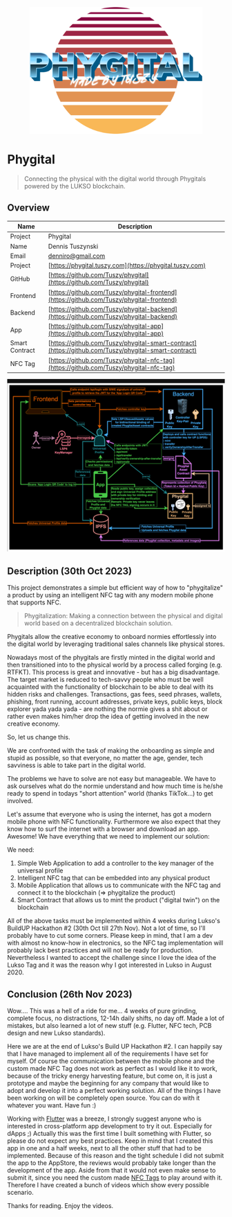 <p align="center">
<img src="images/logo.png" width="400px">
</p>

# Phygital
> Connecting the physical with the digital world through Phygitals powered by the LUKSO blockchain.

## Overview
| Name | Description |
| ---- | ----------- |
| Project | Phygital |
| Name | Dennis Tuszynski |
| Email | denniro@gmail.com |
| Project | [https://phygital.tuszy.com](https://phygital.tuszy.com) |
| GitHub | [https://github.com/Tuszy/phygital](https://github.com/Tuszy/phygital) |
| Frontend | [https://github.com/Tuszy/phygital-frontend](https://github.com/Tuszy/phygital-frontend) |
| Backend | [https://github.com/Tuszy/phygital-backend](https://github.com/Tuszy/phygital-backend) |
| App | [https://github.com/Tuszy/phygital-app](https://github.com/Tuszy/phygital-app) |
| Smart Contract | [https://github.com/Tuszy/phygital-smart-contract](https://github.com/Tuszy/phygital-smart-contract) |
| NFC Tag | [https://github.com/Tuszy/phygital-nfc-tag](https://github.com/Tuszy/phygital-nfc-tag) |

<img src="images/overview.png" />

## Description (30th Oct 2023)

This project demonstrates a simple but efficient way of how to "phygitalize" a product by using an intelligent NFC tag with any modern mobile phone that supports NFC.

> Phygitalization: Making a connection between the physical and digital world based on a decentralized blockchain solution.

Phygitals allow the creative economy to onboard normies effortlessly into the digital world by leveraging traditional sales channels like physical stores. 

Nowadays most of the phygitals are firstly minted in the digital world and then transitioned into to the physical world by a process called forging (e.g. RTFKT). This process is great and innovative - but has a big disadvantage. 
The target market is reduced to tech-savvy people who must be well acquainted with the functionality of blockchain to be able to deal with its hidden risks and challenges. Transactions, gas fees, seed phrases, wallets, phishing, front running, account addresses, private keys, public keys, block explorer yada yada yada - are nothing the normie gives a shit about or rather even makes him/her drop the idea of getting involved in the new creative economy. 

So, let us change this.

We are confronted with the task of making the onboarding as simple and stupid as possible, so that everyone, no matter the age, gender, tech savviness is able to take part in the digital world. 

The problems we have to solve are not easy but manageable.
We have to ask ourselves what do the normie understand and how much time is he/she ready to spend in todays "short attention" world (thanks TikTok...) to get involved. 

Let's assume that everyone who is using the internet, has got a modern mobile phone with NFC functionality. Furthermore we also expect that they know how to surf the internet with a browser and download an app. Awesome! We have everything that we need to implement our solution:

We need:

1. Simple Web Application to add a controller to the key manager of the universal profile 
2. Intelligent NFC tag that can be embedded into any physical product
3. Mobile Application that allows us to communicate with the NFC tag and connect it to the blockchain  (=> phygitalize the product)
4. Smart Contract that allows us to mint the product ("digital twin") on the blockchain

All of the above tasks must be implemented within 4 weeks during Lukso's BuildUP Hackathon #2 (30th Oct till 27th Nov). Not a lot of time, so I'll probably have to cut some corners. Please keep in mind, that I am a dev with almost no know-how in electronics, so the NFC tag implementation will probably lack best practices and will not be ready for production. Nevertheless I wanted to accept the challenge since I love the idea of the Lukso Tag and it was the reason why I got interested in Lukso in August 2020.

## Conclusion (26th Nov 2023)

Wow.... This was a hell of a ride for me... 4 weeks of pure grinding, complete focus, no distractions, 12-14h daily shifts, no day off. Made a lot of mistakes, but also learned a lot of new stuff (e.g. Flutter, NFC tech, PCB design and new Lukso standards).

Here we are at the end of Lukso's Build UP Hackathon #2. I can happily say that I have managed to implement all of the requirements I have set for myself. Of course the communication between the mobile phone and the custom made NFC Tag does not work as perfect as I would like it to work, because of the tricky energy harvesting feature, but come on, it is just a prototype and maybe the beginning for any company that would like to adopt and develop it into a perfect working solution. All of the things I have been working on will be completely open source. You can do with it whatever you want. Have fun :)

Working with [Flutter](https://flutter.dev/) was a breeze, I strongly suggest anyone who is interested in cross-platform app development to try it out. Especially for dApps ;) Actually this was the first time I built something with Flutter, so please do not expect any best practices. Keep in mind that I created this app in one and a half weeks, next to all the other stuff that had to be implemented. Because of this reason and the tight schedule I did not submit the app to the AppStore, the reviews would probably take longer than the development of the app. Aside from that it would not even make sense to submit it, since you need the custom made [NFC Tags](https://github.com/Tuszy/phygital-nfc-tag) to play around with it. Therefore I have created a bunch of videos which show every possible scenario.

Thanks for reading. Enjoy the videos.